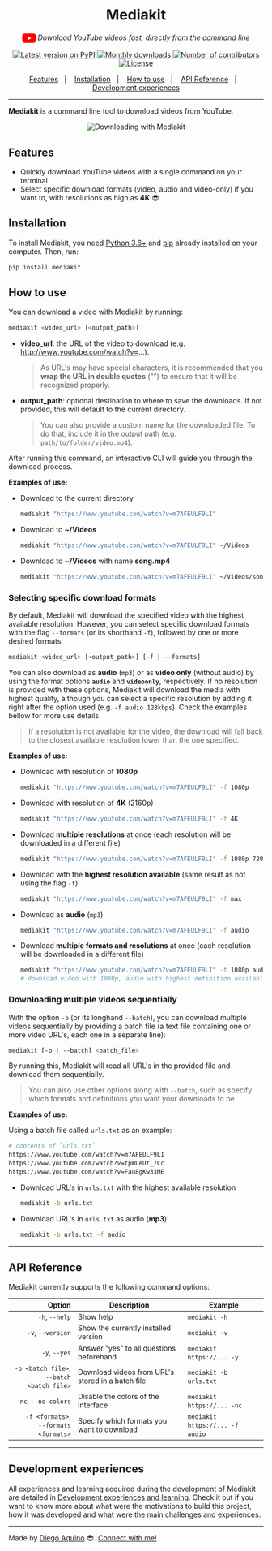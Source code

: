 <h1 align="center">
  Mediakit
</h1>

<p align="center">
  <i>
    <img align="center" src="./.github/icons/youtube.svg" height="20px" alt="YouTube">
    Download YouTube videos fast, directly from the command line
  </i>
</p>

<p align="center">
  <a
    href="https://pypi.org/project/mediakit/"
    target="_blank"
    rel="noopener noreferrer"
  >
    <img
      src="https://img.shields.io/pypi/v/mediakit.svg?color=108D94&label=PyPI"
      alt="Latest version on PyPI"
    >
  </a>
  <a
    href="https://pypi.org/project/mediakit/"
    target="_blank"
    rel="noopener noreferrer"
  >
    <img
      src="https://img.shields.io/pypi/dm/mediakit.svg?color=108D94"
      alt="Monthly downloads"
    >
  </a>
  <a
    href="https://github.com/diego-aquino/mediakit/graphs/contributors"
    target="_blank"
    rel="noopener noreferrer"
  >
    <img
      src="https://img.shields.io/github/contributors/diego-aquino/mediakit.svg?color=108D94"
      alt="Number of contributors"
    >
  </a>
  <a
    href="https://github.com/diego-aquino/mediakit/blob/main/LICENSE.txt"
    target="_blank"
    rel="noopener noreferrer"
  >
    <img
      src="https://img.shields.io/github/license/diego-aquino/mediakit.svg?color=108D94"
      alt="License"
    >
  </a>
</p>

<p align="center">
  <a href="#features">Features</a>&nbsp;&nbsp;&nbsp;|&nbsp;&nbsp;&nbsp;
  <a href="#installation">Installation</a>&nbsp;&nbsp;&nbsp;|&nbsp;&nbsp;&nbsp;
  <a href="#how-to-use">How to use</a>&nbsp;&nbsp;&nbsp;|&nbsp;&nbsp;&nbsp;
  <a href="#api-reference">API Reference</a>&nbsp;&nbsp;&nbsp;|&nbsp;&nbsp;&nbsp;
  <a href="#development-experiences">Development experiences</a>
</p>

---

**Mediakit** is a command line tool to download videos from YouTube.

<p align="center">
  <img src="./.github/demo.gif" alt="Downloading with Mediakit" width="650px">
</p>

## Features

- Quickly download YouTube videos with a single command on your terminal
- Select specific download formats (video, audio and video-only) if you want to, with resolutions as high as **4K** :sunglasses:

## Installation

To install Mediakit, you need [Python 3.6+](https://www.python.org/downloads/) and [pip](https://pip.pypa.io/en/stable/installing/) already installed on your computer. Then, run:

```bash
pip install mediakit
```

## How to use

You can download a video with Mediakit by running:

```bash
mediakit <video_url> [<output_path>]
```

- **video_url**: the URL of the video to download (e.g. http://www.youtube.com/watch?v=...).

  > As URL's may have special characters, it is recommended that you **wrap the URL in double quotes** ("") to ensure that it will be recognized properly.

- **output_path**: optional destination to where to save the downloads. If not provided, this will default to the current directory.

  > You can also provide a custom name for the downloaded file. To do that, include it in the output path (e.g. `path/to/folder/video.mp4`).

After running this command, an interactive CLI will guide you through the download process.

**Examples of use:**
- Download to the current directory
  ```bash
  mediakit "https://www.youtube.com/watch?v=m7AFEULF9LI"
  ```

- Download to **~/Videos**
  ```bash
  mediakit "https://www.youtube.com/watch?v=m7AFEULF9LI" ~/Videos
  ```

- Download to **~/Videos** with name **song.mp4**
  ```bash
  mediakit "https://www.youtube.com/watch?v=m7AFEULF9LI" ~/Videos/song.mp4
  ```

### Selecting specific download formats

By default, Mediakit will download the specified video with the highest available resolution. However, you can select specific download formats with the flag `--formats` (or its shorthand `-f`), followed by one or more desired formats:

```bash
mediakit <video_url> [<output_path>] [-f | --formats]
```

You can also download as **audio** (`mp3`) or as **video only** (without audio) by using the format options **`audio`** and **`videoonly`**, respectively. If no resolution is provided with these options, Mediakit will download the media with highest quality, although you can select a specific resolution by adding it right after the option used (e.g. `-f audio 128kbps`). Check the examples bellow for more use details.

> If a resolution is not available for the video, the download will fall back to the closest available resolution lower than the one specified.

**Examples of use:**
- Download with resolution of **1080p**
  ```bash
  mediakit "https://www.youtube.com/watch?v=m7AFEULF9LI" -f 1080p
  ```

- Download with resolution of **4K** (2160p)
  ```bash
  mediakit "https://www.youtube.com/watch?v=m7AFEULF9LI" -f 4K
  ```

- Download **multiple resolutions** at once (each resolution will be downloaded in a different file)
  ```bash
  mediakit "https://www.youtube.com/watch?v=m7AFEULF9LI" -f 1080p 720p
  ```

- Download with the **highest resolution available** (same result as not using the flag `-f`)
  ```bash
  mediakit "https://www.youtube.com/watch?v=m7AFEULF9LI" -f max
  ```

- Download as **audio** (`mp3`)
  ```bash
  mediakit "https://www.youtube.com/watch?v=m7AFEULF9LI" -f audio
  ```

- Download **multiple formats and resolutions** at once (each resolution will be downloaded in a different file)
  ```bash
  mediakit "https://www.youtube.com/watch?v=m7AFEULF9LI" -f 1080p audio videoonly 720p
  # download video with 1080p, audio with highest definition available and video-only (without audio) with 720p
  ```

### Downloading multiple videos sequentially

With the option `-b` (or its longhand `--batch`), you can download multiple videos sequentially by providing a batch file (a text file containing one or more video URL's, each one in a separate line):

```bash
mediakit [-b | --batch] <batch_file>
```

By running this, Mediakit will read all URL's in the provided file and download them sequentially.

> You can also use other options along with `--batch`, such as specify which formats and definitions you want your downloads to be.

**Examples of use:**

Using a batch file called `urls.txt` as an example:
  ```bash
  # contents of `urls.txt`
  https://www.youtube.com/watch?v=m7AFEULF9LI
  https://www.youtube.com/watch?v=tpWLeUt_7Cc
  https://www.youtube.com/watch?v=Fau8gKw33ME
  ```

- Download URL's in `urls.txt` with the highest available resolution
  ```bash
  mediakit -b urls.txt
  ```

- Download URL's in `urls.txt` as audio (**mp3**)
  ```bash
  mediakit -b urls.txt -f audio
  ```

---

## API Reference

Mediakit currently supports the following command options:

| Option | Description | Example |
|-:|-|-|
| `-h`, `--help` | Show help | `mediakit -h` |
| `-v`, `--version` | Show the currently installed version | `mediakit -v` |
| `-y`, `--yes` | Answer "yes" to all questions beforehand | `mediakit https://... -y` |
| `-b <batch_file>`, <br /> `--batch <batch_file>` | Download videos from URL's stored in a batch file | `mediakit -b urls.txt` |
| `-nc`, `--no-colors` | Disable the colors of the interface | `mediakit https://... -nc` |
| `-f <formats>`, <br /> `--formats <formats>` | Specify which formats you want to download | `mediakit https://... -f audio` |

---

## Development experiences

All experiences and learning acquired during the development of Mediakit are detailed in [Development experiences and learning](/docs/experiences-and-learning.md). Check it out if you want to know more about what were the motivations to build this project, how it was developed and what were the main challenges and experiences.

---

Made by [Diego Aquino](https://github.com/diego-aquino/) :sunglasses:. [Connect with me!](https://www.linkedin.com/in/diego-aquino)
